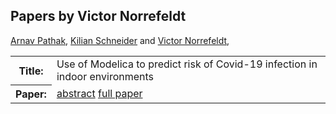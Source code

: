 ## Papers by Victor Norrefeldt
<table><a href="/proceedings/authors/ArnavPathak">Arnav Pathak</a>, <a href="/proceedings/authors/KilianSchneider">Kilian Schneider</a> and <a href="/proceedings/authors/VictorNorrefeldt">Victor Norrefeldt</a>, </td>
</tr>
<tr><th>Title:</th>
<td>Use of Modelica to predict risk of Covid-19 infection in indoor environments</td></tr></tr>
<tr><th>Paper:</th>
<td><a href="/abstracts/abstract_6B_1">abstract</a> <a href="/proceedings/papers/Modelica2021session6B_paper1.pdf">full paper</a></td>
</tr>
</table>